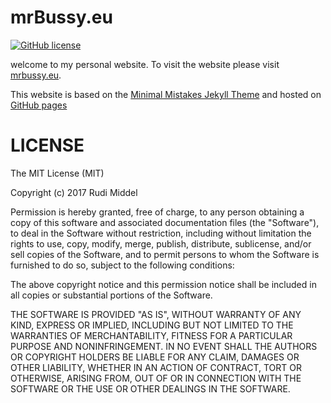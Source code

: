 # mrBussy.eu
[![GitHub license](https://img.shields.io/badge/license-MIT-lightgrey.svg)](https://github.com/mrBussy/mrbussy.github.io/blob/master/LICENSE)

welcome to my personal website. To visit the website please visit [mrbussy.eu](mrbussy.eu).

This website is based on the [Minimal Mistakes Jekyll Theme](https://mmistakes.github.io/minimal-mistakes/) and hosted on [GitHub pages](https://pages.github.com/)

# LICENSE

The MIT License (MIT)

Copyright (c) 2017 Rudi Middel

Permission is hereby granted, free of charge, to any person obtaining a copy
of this software and associated documentation files (the "Software"), to deal
in the Software without restriction, including without limitation the rights
to use, copy, modify, merge, publish, distribute, sublicense, and/or sell
copies of the Software, and to permit persons to whom the Software is
furnished to do so, subject to the following conditions:

The above copyright notice and this permission notice shall be included in all
copies or substantial portions of the Software.

THE SOFTWARE IS PROVIDED "AS IS", WITHOUT WARRANTY OF ANY KIND, EXPRESS OR
IMPLIED, INCLUDING BUT NOT LIMITED TO THE WARRANTIES OF MERCHANTABILITY,
FITNESS FOR A PARTICULAR PURPOSE AND NONINFRINGEMENT. IN NO EVENT SHALL THE
AUTHORS OR COPYRIGHT HOLDERS BE LIABLE FOR ANY CLAIM, DAMAGES OR OTHER
LIABILITY, WHETHER IN AN ACTION OF CONTRACT, TORT OR OTHERWISE, ARISING FROM,
OUT OF OR IN CONNECTION WITH THE SOFTWARE OR THE USE OR OTHER DEALINGS IN THE
SOFTWARE.

